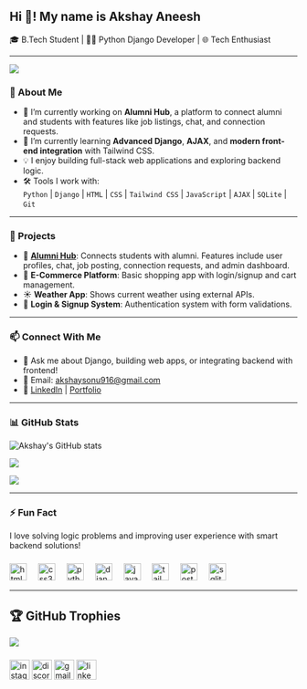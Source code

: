 <h2 align="left">Hi 👋! My name is  Akshay Aneesh</h2>


🎓 B.Tech Student | 🧑‍💻 Python Django Developer | 🌐 Tech Enthusiast  

---
[![](https://visitcount.itsvg.in/api?id=Akshaysonu916&icon=0&color=0)](https://visitcount.itsvg.in)

<!-- Proudly created with GPRM ( https://gprm.itsvg.in ) -->

### 🚀 About Me

- 🔭 I’m currently working on **Alumni Hub**, a platform to connect alumni and students with features like job listings, chat, and connection requests.
- 🌱 I’m currently learning **Advanced Django**, **AJAX**, and **modern front-end integration** with Tailwind CSS.
- 💡 I enjoy building full-stack web applications and exploring backend logic.
- 🛠️ Tools I work with:  
  `Python` | `Django` | `HTML` | `CSS` | `Tailwind CSS` | `JavaScript` | `AJAX` | `SQLite` | `Git`  

---

### 💼 Projects

- 🔗 **[Alumni Hub](#)**: Connects students with alumni. Features include user profiles, chat, job posting, connection requests, and admin dashboard.
- 🛒 **E-Commerce Platform**: Basic shopping app with login/signup and cart management.
- ☀️ **Weather App**: Shows current weather using external APIs.
- 🔐 **Login & Signup System**: Authentication system with form validations.

---

### 📫 Connect With Me

- 💬 Ask me about Django, building web apps, or integrating backend with frontend!
- 📧 Email: akshaysonu916@gmail.com  
- 🔗 [LinkedIn](https://www.linkedin.com/in/akshay-aneesh-781a80255?utm_source=share&utm_campaign=share_via&utm_content=profile&utm_medium=ios_app) | [Portfolio](#)

---

### 📊 GitHub Stats

![Akshay's GitHub stats](https://github-readme-stats.vercel.app/api?username=Akshaysonu916&show_icons=true&theme=radical)



![](https://nirzak-streak-stats.vercel.app/?user=Akshaysonu916&theme=dark&hide_border=false)<br/>

![](https://github-readme-stats.vercel.app/api/top-langs/?username=Akshaysonu916&theme=dark&hide_border=false&include_all_commits=false&count_private=false&layout=compact)

---

### ⚡ Fun Fact
I love solving logic problems and improving user experience with smart backend solutions!


###

<div align="left">
  <img src="https://cdn.jsdelivr.net/gh/devicons/devicon/icons/html5/html5-original.svg" height="30" alt="html5 logo"  />
  <img width="12" />
  <img src="https://cdn.jsdelivr.net/gh/devicons/devicon/icons/css3/css3-original.svg" height="30" alt="css3 logo"  />
  <img width="12" />
  <img src="https://cdn.jsdelivr.net/gh/devicons/devicon/icons/python/python-original.svg" height="30" alt="python logo"  />
  <img width="12" />
  <img src="https://cdn.jsdelivr.net/gh/devicons/devicon/icons/django/django-plain.svg" height="30" alt="django logo"  />
  <img width="12" />
  <img src="https://cdn.jsdelivr.net/gh/devicons/devicon/icons/javascript/javascript-original.svg" height="30" alt="javascript logo"  />
  <img width="12" />
  <img src="https://cdn.jsdelivr.net/gh/devicons/devicon/icons/tailwindcss/tailwindcss-original-wordmark.svg" height="30" alt="tailwindcss logo"  />
  <img width="12" />
  <img src="https://cdn.jsdelivr.net/gh/devicons/devicon/icons/postgresql/postgresql-original.svg" height="30" alt="postgresql logo"  />
  <img width="12" />
  <img src="https://cdn.jsdelivr.net/gh/devicons/devicon/icons/sqlite/sqlite-original.svg" height="30" alt="sqlite logo"  />
</div>

---

## 🏆 GitHub Trophies
![](https://github-profile-trophy.vercel.app/?username=Akshaysonu916&theme=radical&no-frame=false&no-bg=true&margin-w=4)

###

<div align="left">
  <img src="https://img.shields.io/static/v1?message=Instagram&logo=instagram&label=&color=E4405F&logoColor=white&labelColor=&style=for-the-badge" height="35" alt="instagram logo"  />
  <img src="https://img.shields.io/static/v1?message=Discord&logo=discord&label=&color=7289DA&logoColor=white&labelColor=&style=for-the-badge" height="35" alt="discord logo"  />
  <img src="https://img.shields.io/static/v1?message=Gmail&logo=gmail&label=&color=D14836&logoColor=white&labelColor=&style=for-the-badge" height="35" alt="gmail logo"  />
  <img src="https://img.shields.io/static/v1?message=LinkedIn&logo=linkedin&label=&color=0077B5&logoColor=white&labelColor=&style=for-the-badge" height="35" alt="linkedin logo"  />
</div>

###
